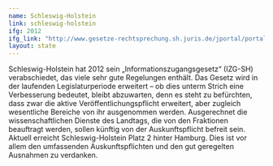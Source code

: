 ```yaml
---
name: Schleswig-Holstein
link: schleswig-holstein
ifg: 2012
ifg_link: "http://www.gesetze-rechtsprechung.sh.juris.de/jportal/portal/t/gx/page/bsshoprod.psml?pid=Dokumentanzeige&showdoccase=1&js_peid=Trefferliste&documentnumber=1&numberofresults=1&fromdoctodoc=yes&doc.id=jlr-InfoZGSHrahmen&doc.part=X&doc.price=0.0#focuspoint"
layout: state
---
```

Schleswig-Holstein hat 2012 sein „Informationszugangsgesetz“
(IZG-SH) verabschiedet, das viele sehr gute Regelungen enthält.
Das Gesetz wird in der laufenden Legislaturperiode erweitert –
ob dies unterm Strich eine Verbesserung bedeutet, bleibt abzuwarten,
denn es steht zu befürchten, dass zwar die aktive Veröffentlichungspflicht
erweitert, aber zugleich wesentliche Bereiche
von ihr ausgenommen werden. Ausgerechnet die wissenschaftlichen
Dienste des Landtags, die von den Fraktionen beauftragt
werden, sollen künftig von der Auskunftspflicht befreit sein.
Aktuell erreicht Schleswig-Holstein Platz 2 hinter Hamburg.
Dies ist vor allem den umfassenden Auskunftspflichten
und den gut geregelten Ausnahmen zu verdanken.
